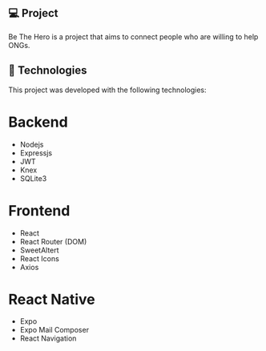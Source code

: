 ## 💻 Project
Be The Hero is a project that aims to connect people who are willing to help ONGs.

## :rocket: Technologies
This project was developed with the following technologies:

# Backend
- Nodejs
- Expressjs
- JWT
- Knex
- SQLite3

# Frontend
- React
- React Router (DOM)
- SweetAltert
- React Icons
- Axios

# React Native
- Expo
- Expo Mail Composer
- React Navigation


